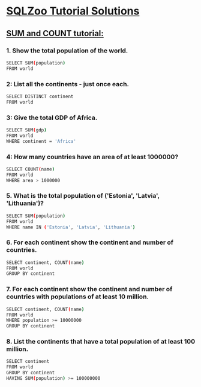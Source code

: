 # [SQLZoo Tutorial Solutions](http://sqlzoo.net/wiki/SQL_Tutorial)

## [SUM and COUNT tutorial:](https://sqlzoo.net/wiki/SUM_and_COUNT)

### 1. Show the total population of the world.
```sh
SELECT SUM(population)
FROM world
```
### 2: List all the continents - just once each.
```sh
SELECT DISTINCT continent
FROM world
```
### 3: Give the total GDP of Africa.
```sh
SELECT SUM(gdp)
FROM world
WHERE continent = 'Africa'
```
### 4: How many countries have an area of at least 1000000?
```sh
SELECT COUNT(name)
FROM world
WHERE area > 1000000
```
### 5. What is the total population of ('Estonia', 'Latvia', 'Lithuania')?
```sh
SELECT SUM(population)
FROM world
WHERE name IN ('Estonia', 'Latvia', 'Lithuania')
```
### 6. For each continent show the continent and number of countries.
```sh
SELECT continent, COUNT(name)
FROM world
GROUP BY continent
```
### 7. For each continent show the continent and number of countries with populations of at least 10 million.
```sh
SELECT continent, COUNT(name)
FROM world
WHERE population >= 10000000
GROUP BY continent
```
### 8. List the continents that have a total population of at least 100 million.
```sh
SELECT continent
FROM world
GROUP BY continent
HAVING SUM(population) >= 100000000
```
